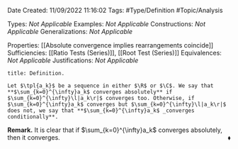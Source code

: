 <div class="topSpace"></div>

Date Created: 11/09/2022 11:16:02
Tags: #Type/Definition #Topic/Analysis

Types: _Not Applicable_
Examples: _Not Applicable_
Constructions: _Not Applicable_
Generalizations: _Not Applicable_

Properties: [[Absolute convergence implies rearrangements coincide]]
Sufficiencies: [[Ratio Tests (Series)]], [[Root Test (Series)]]
Equivalences: _Not Applicable_
Justifications: _Not Applicable_

``` ad-Definition
title: Definition.

Let $\tpl{a_k}$ be a sequence in either $\R$ or $\C$. We say that **$\sum_{k=0}^{\infty}a_k$ converges absolutely** if $\sum_{k=0}^{\infty}\l|a_k\r|$ converges too. Otherwise, if $\sum_{k=0}^{\infty}a_k$ converges but $\sum_{k=0}^{\infty}\l|a_k\r|$ does not, we say that **$\sum_{k=0}^{\infty}a_k$ _converges conditionally**.

```

<b>Remark.</b> It is clear that if $\sum_{k=0}^{\infty}a_k$ converges absolutely, then it converges.<span style="float:right;">$\blacklozenge$</span>

